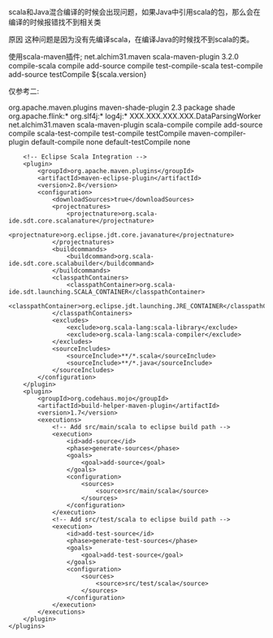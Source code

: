 

scala和Java混合编译的时候会出现问题，如果Java中引用scala的包，那么会在编译的时候报错找不到相关类

原因
这种问题是因为没有先编译scala，在编译Java的时候找不到scala的类。

使用scala-maven插件;
<plugins>
<plugin>
<groupId>net.alchim31.maven</groupId>
<artifactId>scala-maven-plugin</artifactId>
<version>3.2.0</version>
<executions>
<execution>
<id>compile-scala</id>
<phase>compile</phase>
<goals>
<goal>add-source</goal>
<goal>compile</goal>
</goals>
</execution>
<execution>
<id>test-compile-scala</id>
<phase>test-compile</phase>
<goals>
<goal>add-source</goal>
<goal>testCompile</goal>
</goals>
</execution>
</executions>
<configuration>
<scalaVersion>${scala.version}</scalaVersion>
</configuration>
</plugin>
</plugins>




仅参考二:





<build>
	<plugins>
		<plugin>
			<groupId>org.apache.maven.plugins</groupId>
			<artifactId>maven-shade-plugin</artifactId>
			<version>2.3</version>
			<executions>
				<execution>
					<phase>package</phase>
					<goals>
						<goal>shade</goal>
					</goals>
					<configuration>
						<artifactSet>
							<excludes>
								<exclude>org.apache.flink:*</exclude>
								<exclude>org.slf4j:*</exclude>
								<exclude>log4j:*</exclude>
							</excludes>
						</artifactSet>
						<transformers>
							<transformer
									implementation="org.apache.maven.plugins.shade.resource.ManifestResourceTransformer">
								<mainClass>XXX.XXX.XXX.XXX.DataParsingWorker</mainClass>  <!--这里运行类！ -->
							</transformer>
						</transformers>
					</configuration>
				</execution>
			</executions>
		</plugin>
		<plugin>
			<groupId>net.alchim31.maven</groupId>
			<artifactId>scala-maven-plugin</artifactId>
			<executions>
				<execution>
					<id>scala-compile</id>
					<phase>compile</phase>
					<goals>
						<goal>add-source</goal>
						<goal>compile</goal>
					</goals>
				</execution>
				<execution>
					<id>scala-test-compile</id>
					<phase>test-compile</phase>
					<goals>
						<goal>testCompile</goal>
					</goals>
				</execution>
			</executions>
		</plugin>
		<plugin>
			<artifactId>maven-compiler-plugin</artifactId>
			<executions>
				<execution>
					<id>default-compile</id>
					<phase>none</phase>
				</execution>
				<execution>
					<id>default-testCompile</id>
					<phase>none</phase>
				</execution>
			</executions>
		</plugin>

		<!-- Eclipse Scala Integration -->
		<plugin>
			<groupId>org.apache.maven.plugins</groupId>
			<artifactId>maven-eclipse-plugin</artifactId>
			<version>2.8</version>
			<configuration>
				<downloadSources>true</downloadSources>
				<projectnatures>
					<projectnature>org.scala-ide.sdt.core.scalanature</projectnature>
					<projectnature>org.eclipse.jdt.core.javanature</projectnature>
				</projectnatures>
				<buildcommands>
					<buildcommand>org.scala-ide.sdt.core.scalabuilder</buildcommand>
				</buildcommands>
				<classpathContainers>
					<classpathContainer>org.scala-ide.sdt.launching.SCALA_CONTAINER</classpathContainer>
					<classpathContainer>org.eclipse.jdt.launching.JRE_CONTAINER</classpathContainer>
				</classpathContainers>
				<excludes>
					<exclude>org.scala-lang:scala-library</exclude>
					<exclude>org.scala-lang:scala-compiler</exclude>
				</excludes>
				<sourceIncludes>
					<sourceInclude>**/*.scala</sourceInclude>
					<sourceInclude>**/*.java</sourceInclude>
				</sourceIncludes>
			</configuration>
		</plugin>
		<plugin>
			<groupId>org.codehaus.mojo</groupId>
			<artifactId>build-helper-maven-plugin</artifactId>
			<version>1.7</version>
			<executions>
				<!-- Add src/main/scala to eclipse build path -->
				<execution>
					<id>add-source</id>
					<phase>generate-sources</phase>
					<goals>
						<goal>add-source</goal>
					</goals>
					<configuration>
						<sources>
							<source>src/main/scala</source>
						</sources>
					</configuration>
				</execution>
				<!-- Add src/test/scala to eclipse build path -->
				<execution>
					<id>add-test-source</id>
					<phase>generate-test-sources</phase>
					<goals>
						<goal>add-test-source</goal>
					</goals>
					<configuration>
						<sources>
							<source>src/test/scala</source>
						</sources>
					</configuration>
				</execution>
			</executions>
		</plugin>
	</plugins>
</build>